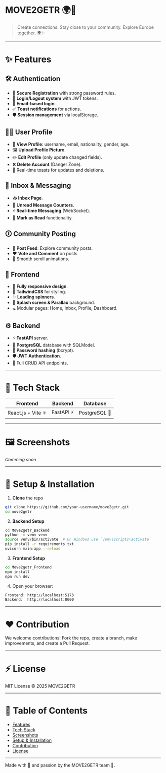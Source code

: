 # MOVE2GETR 🌍🚀

> Create connections. Stay close to your community. Explore Europe together. 🌍✨

---

# ✨ Features

## 🛠️ Authentication
- 🔐 **Secure Registration** with strong password rules.
- 🔑 **Login/Logout system** with JWT tokens.
- 📨 **Email-based login**.
- ✅ **Toast notifications** for actions.
- 🛡️ **Session management** via localStorage.

## 🧑‍💼 User Profile
- 🎨 **View Profile**: username, email, nationality, gender, age.
- 🖼️ **Upload Profile Picture**.
- ✏️ **Edit Profile** (only update changed fields).
- ❌ **Delete Account** (Danger Zone).
- 📢 Real-time toasts for updates and deletions.

## 💬 Inbox & Messaging
- 📥 **Inbox Page**.
- 🔵 **Unread Message Counters**.
- ⚡ **Real-time Messaging** (WebSocket).
- 📨 **Mark as Read** functionality.

## 🛈 Community Posting
- 📝 **Post Feed**: Explore community posts.
- ❤️ **Vote and Comment** on posts.
- 🌟 Smooth scroll animations.

## 💽 Frontend
- 🎨 **Fully responsive design**.
- 🎈 **TailwindCSS** for styling.
- ✨ **Loading spinners**.
- 📼 **Splash screen & Parallax** background.
- 🚼 Modular pages: Home, Inbox, Profile, Dashboard.

## ⚙️ Backend
- ⚡ **FastAPI** server.
- 📃 **PostgreSQL** database with SQLModel.
- 🔐 **Password hashing** (bcrypt).
- 🛡️ **JWT Authentication**.
- 💢 Full CRUD API endpoints.

---

# 🔧 Tech Stack

| Frontend | Backend | Database |
|:--------:|:-------:|:--------:|
| React.js + Vite ⚛️ | FastAPI ⚡ | PostgreSQL 🐘 |

---

# 🖼️ Screenshots
*Comming soon*

---

# 📓 Setup & Installation

1. **Clone** the repo
```bash
git clone https://github.com/your-username/move2getr.git
cd move2getr
```

2. **Backend Setup**
```bash
cd Move2getr_Backend
python -m venv venv
source venv/bin/activate  # On Windows use `venv\Scripts\activate`
pip install -r requirements.txt
uvicorn main:app --reload
```

3. **Frontend Setup**
```bash
cd Move2getr_Frontend
npm install
npm run dev
```

4. Open your browser:
```bash
Frontend: http://localhost:5173
Backend:  http://localhost:8000
```

---

# ❤️ Contribution
We welcome contributions! Fork the repo, create a branch, make improvements, and create a Pull Request.

---

# ⚡ License
MIT License © 2025 MOVE2GETR

---

# 📅 Table of Contents
- [Features](#-features)
- [Tech Stack](#-tech-stack)
- [Screenshots](#-screenshots)
- [Setup & Installation](#-setup--installation)
- [Contribution](#-contribution)
- [License](#-license)

---

Made with 💖 and passion by the MOVE2GETR team 🚀.


